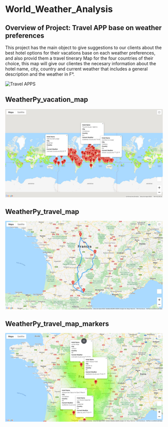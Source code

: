 # World_Weather_Analysis

## Overview of Project: Travel APP base on weather preferences

This project has the main object to give suggestions to our clients about the best hotel options for their vacations base on each weather preferences, and also provid them a travel tinerary Map for the four countries of their choice, this map will give our clientes the necesary information about the hotel name, city, country and current weather that includes a general description and the weather in F°.

![Travel APPS](https://blog.sagipl.com/wp-content/uploads/2017/12/Travel-App-Development.jpg) 

## WeatherPy_vacation_map

![WeatherPy_vacation_map](https://github.com/alesandelmoral/World_Weather_Analysis/blob/main/Vacation_Search/WeatherPy_vacation_map.png)

## WeatherPy_travel_map

![WeatherPy_vacation_map](https://github.com/alesandelmoral/World_Weather_Analysis/blob/main/Vacation_Itinerary/WeatherPy_travel_map.png)

## WeatherPy_travel_map_markers

![WeatherPy_vacation_map](https://github.com/alesandelmoral/World_Weather_Analysis/blob/main/Vacation_Itinerary/WeatherPy_travel_map_markers.png)



